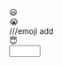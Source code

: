 <!DOCTYPE html>
<html lang="en">

<head>
    <meta charset="UTF-8">
    <meta name="viewport" content="width=device-width, initial-scale=1.0">
    <title>Document</title>
    <script src="script.js"></script>
    <link rel="stylesheet" href="style.css">
</head>
<body>
    <div class="machine">
      <div class="slot" id="slot1">
        <div class="value" id="value1">😃</div>
      </div>
      <div class="slot" id="slot2">
        <div class="value" id="value2">😭</div> ///emoji add
      </div>
      <div class="slot" id="slot3">
        <div class="value" id="value3">😇</div>
      </div>
    </div>
    
  <input id="inpSpeed" type="number" min="1" max="10">
  </body>
</html>









